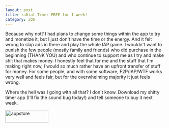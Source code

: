```yaml
---
layout: post
title: raDial Timer FREE for 1 week!
category: iOS
---
```

Because why not? I had plans to change some things within the app to try and monetize it, but I just don't have the time or the energy. And it felt wrong to slap ads in there and play the whole IAP game. I wouldn't want to punish the few people (mostly family and friends) who did purchase in the beginning (THANK YOU) and who continue to support me as I try and make shit that makes money. I honestly feel that for me and the stuff that I'm making right now, I would so much rather have an upfront transfer of stuff for money. For some people, and with some software, F2P/IAP/WTF works very well and feels fair, but for the overwhelming majority it just feels wrong.

Where the hell was I going with all that? I don't know. Download my shitty timer app (I'll fix the sound bug today!) and tell someone to buy it next week.

<a title="raDial Timer" href="http://appstore.com/radialtimer" target="_blank"><img alt="appstore" src="http://jonathanhirz.com/images/appstore.png" width="135" height="40" /></a>
